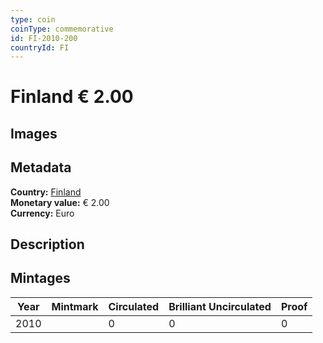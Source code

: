 ```yaml
---
type: coin
coinType: commemorative
id: FI-2010-200
countryId: FI
---
```


# Finland € 2.00

## Images


## Metadata

**Country:** [Finland](../../Countries/Finland/index.md)\
**Monetary value:** € 2.00\
**Currency:** Euro

## Description


## Mintages

| Year | Mintmark | Circulated | Brilliant Uncirculated | Proof |
| ---- | -------- | ---------- | ---------------------- | ----- |
| 2010 |  | 0| 0 | 0 |

